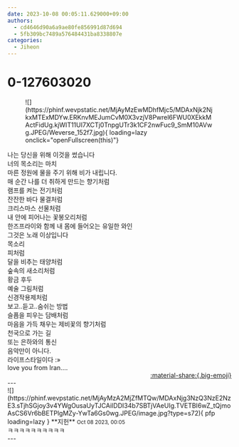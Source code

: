 ```yaml
---
date: 2023-10-08 00:05:11.629000+09:00
authors:
  - cd4646d90a6a9ae80fe856991d87d694
  - 5fb309bc7489a576484431ba8338807e
categories:
  - Jiheon
---
```


# 0-127603020

<div class="post-container" markdown="1">
<div class="content-container md-sidebar__scrollwrap" markdown="1">


<figure markdown="1">
![](https://phinf.wevpstatic.net/MjAyMzEwMDhfMjc5/MDAxNjk2NjkxMTExMDYw.ERKnvMEJumCvM0X3vzjV8Pwrel6FWU0XEkkMActFidUg.kjWIT11UI7XCTj0TnpgUTr3k1CF2nwFuc9_SmM10AVwg.JPEG/Weverse_152f7.jpg){ loading=lazy onclick="openFullscreen(this)"}
</figure>
나는 당신을 위해 이것을 썼습니다 <br> 너의 목소리는 마치<br> 마른 정원에 물을 주기 위해 비가 내립니다.<br>매 순간 나를 더 취하게 만드는 향기처럼<br>램프를 켜는 전기처럼<br>잔잔한 바다 물결처럼<br>크리스마스 선물처럼<br>내 안에 피어나는 꽃봉오리처럼<br>한즈프라이와 함께 내 몸에 들어오는 유일한 와인<br>그것은 노래 이상입니다<br>목소리<br>피처럼<br>달을 비추는 태양처럼<br>숲속의 새소리처럼<br>황금 후두<br>예술 그림처럼<br>신경작용제처럼<br>보고..듣고..숨쉬는 방법<br>슬픔을 피우는 담배처럼<br>마음을 가득 채우는 제비꽃의 향기처럼<br>천국으로 가는 길<br>또는 은하와의 통신<br>음악만이 아니다.<br>라이프스타일이다 :»<br>love you from Iran....

</div>
</div>

<div style="text-align: right;" markdown="1">
<a href="https://weverse.io/fromis9/fanpost/0-127603020" style="text-align: right;">:material-share:{.big-emoji}</a>
</div>
---

<div class="comments-container md-sidebar__scrollwrap" markdown="1">
<div class="comment" markdown="1">
<div class='id-container' markdown="1">
![](https://phinf.wevpstatic.net/MjAyMzA2MjZfMTQw/MDAxNjg3NzQ3NzE2NzE3.sTjhSGjoy3v4YWgOusaUyTJCAiIDDI34b7SBTjVAeUIg.TVETBI6wZ_tQjmoAsCS6Vr6bBETPlgMZy-YwTa6Gs0wg.JPEG/image.jpg?type=s72){ pfp loading=lazy }
**<span class="artist">지헌</span>** <small>Oct 08 2023, 00:05</small><br>
</div>
<div class='comment-body' markdown="1">
ㅋㅋㅋㅋㅋㅋㅋㅋㅋㅋ
</div>
</div>
</div>
---
